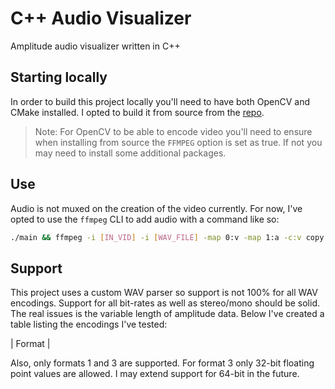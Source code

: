 # C++ Audio Visualizer

Amplitude audio visualizer written in C++

## Starting locally

In order to build this project locally you'll need to have both OpenCV and CMake installed. I opted to build it from source from the [repo](https://github.com/opencv/opencv).

> Note: For OpenCV to be able to encode video you'll need to ensure when installing from source the `FFMPEG` option is set as true. 
If not you may need to install some additional packages.


## Use

Audio is not muxed on the creation of the video currently. For now, I've opted to use the `ffmpeg` CLI to add audio with a command like so:

```bash
./main && ffmpeg -i [IN_VID] -i [WAV_FILE] -map 0:v -map 1:a -c:v copy [OUT_VID]
```

## Support

This project uses a custom WAV parser so support is not 100% for all WAV encodings. Support for all bit-rates as well as stereo/mono should be solid. The real issues is the variable length of amplitude data. Below I've created a table listing the encodings I've tested:

| Format | 

Also, only formats 1 and 3 are supported. For format 3 only 32-bit floating point values are allowed. I may extend support for 64-bit in the future. 